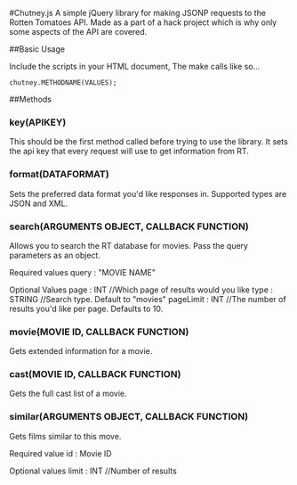 #Chutney.js
A simple jQuery library for making JSONP requests to the Rotten Tomatoes API. Made as a part of a hack project which is why only some aspects of the API are covered.

##Basic Usage

Include the scripts in your HTML document, The make calls like so...

	chutney.METHODNAME(VALUES);

##Methods

### key(APIKEY)

This should be the first method called before trying to use the library. It sets the api key that every request will use to get information from RT.

### format(DATAFORMAT)

Sets the preferred data format you'd like responses in. Supported types are JSON and XML.

### search(ARGUMENTS OBJECT, CALLBACK FUNCTION)

Allows you to search the RT database for movies. Pass the query parameters as an object.

Required values
query : "MOVIE NAME"

Optional Values
page : INT //Which page of results would you like
type : STRING //Search type. Default to "movies"
pageLimit : INT //The number of results you'd like per page. Defaults to 10.

### movie(MOVIE ID, CALLBACK FUNCTION)

Gets extended information for a movie.

### cast(MOVIE ID, CALLBACK FUNCTION)

Gets the full cast list of a movie.

### similar(ARGUMENTS OBJECT, CALLBACK FUNCTION)

Gets films similar to this move.

Required value
id : Movie ID

Optional values
limit : INT //Number of results
